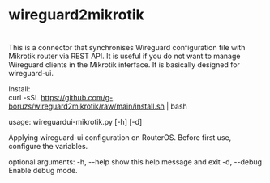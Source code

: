 #
# wireguard2mikrotik
#
This is a connector that synchronises Wireguard configuration file with Mikrotik router via REST API. It is useful if you do not want to manage Wireguard clients in the Mikrotik interface. It is basically designed for wireguard-ui.  
  
Install:  
curl -sSL https://github.com/g-boruzs/wireguard2mikrotik/raw/main/install.sh | bash  
  
  
usage: wireguardui-mikrotik.py [-h] [-d]  

    
Applying wireguard-ui configuration on RouterOS.
Before first use, configure the variables.
  
optional arguments:
  -h, --help   show this help message and exit
  -d, --debug  Enable debug mode.  
   
